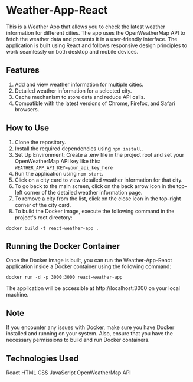 # Weather-App-React
This is a Weather App that allows you to check the latest weather information for different cities. The app uses the OpenWeatherMap API to fetch the weather data and presents it in a user-friendly interface. The application is built using React and follows responsive design principles to work seamlessly on both desktop and mobile devices.

## Features

1. Add and view weather information for multiple cities.
2. Detailed weather information for a selected city.
3. Cache mechanism to store data and reduce API calls.
4. Compatible with the latest versions of Chrome, Firefox, and Safari browsers.
 
## How to Use
1. Clone the repository.
2. Install the required dependencies using `npm install`.
3. Set Up Environment: Create a .env file in the project root and set your OpenWeatherMap API key like this:
`WEATHER_APP_API_KEY=your_api_key_here`
4. Run the application using `npm start`.
5. Click on a city card to view detailed weather information for that city.
6. To go back to the main screen, click on the back arrow icon in the top-left corner of the detailed weather information page.
7. To remove a city from the list, click on the close icon in the top-right corner of the city card.
8. To build the Docker image, execute the following command in the project's root directory:

`docker build -t react-weather-app .`

## Running the Docker Container
Once the Docker image is built, you can run the Weather-App-React application inside a Docker container using the following command:

`docker run -d -p 3000:3000 react-weather-app`

The application will be accessible at http://localhost:3000 on your local machine.

## Note
If you encounter any issues with Docker, make sure you have Docker installed and running on your system. Also, ensure that you have the necessary permissions to build and run Docker containers.
 
## Technologies Used
React
HTML
CSS
JavaScript
OpenWeatherMap API

